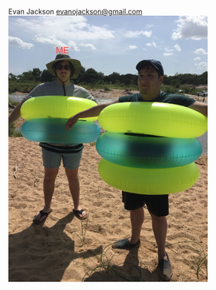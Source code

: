 Evan Jackson
evanojackson@gmail.com
<img src= "https://github.com/ejackson007/4443-IP-Jackson/blob/master/Images/IMG_3928.JPG" width = "400">

